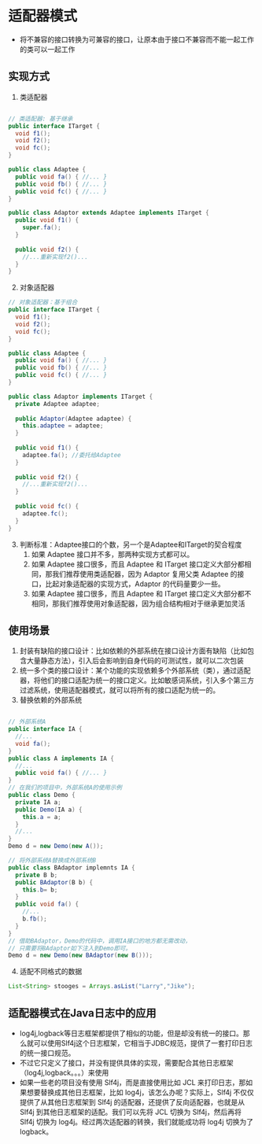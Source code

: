 # 适配器模式

+ 将不兼容的接口转换为可兼容的接口，让原本由于接口不兼容而不能一起工作的类可以一起工作

## 实现方式

1. 类适配器

~~~java

// 类适配器: 基于继承
public interface ITarget {
  void f1();
  void f2();
  void fc();
}

public class Adaptee {
  public void fa() { //... }
  public void fb() { //... }
  public void fc() { //... }
}

public class Adaptor extends Adaptee implements ITarget {
  public void f1() {
    super.fa();
  }
  
  public void f2() {
    //...重新实现f2()...
  }
}
~~~

2. 对象适配器

~~~java
// 对象适配器：基于组合
public interface ITarget {
  void f1();
  void f2();
  void fc();
}

public class Adaptee {
  public void fa() { //... }
  public void fb() { //... }
  public void fc() { //... }
}

public class Adaptor implements ITarget {
  private Adaptee adaptee;
  
  public Adaptor(Adaptee adaptee) {
    this.adaptee = adaptee;
  }
  
  public void f1() {
    adaptee.fa(); //委托给Adaptee
  }
  
  public void f2() {
    //...重新实现f2()...
  }
  
  public void fc() {
    adaptee.fc();
  }
}
~~~

3. 判断标准：Adaptee接口的个数，另一个是Adaptee和ITarget的契合程度
    1. 如果 Adaptee 接口并不多，那两种实现方式都可以。
    2. 如果 Adaptee 接口很多，而且 Adaptee 和 ITarget 接口定义大部分都相同，那我们推荐使用类适配器，因为 Adaptor 复用父类 Adaptee 的接口，比起对象适配器的实现方式，Adaptor 的代码量要少一些。
    3. 如果 Adaptee 接口很多，而且 Adaptee 和 ITarget 接口定义大部分都不相同，那我们推荐使用对象适配器，因为组合结构相对于继承更加灵活

## 使用场景

1. 封装有缺陷的接口设计：比如依赖的外部系统在接口设计方面有缺陷（比如包含大量静态方法），引入后会影响到自身代码的可测试性，就可以二次包装
2. 统一多个类的接口设计：某个功能的实现依赖多个外部系统（类），通过适配器，将他们的接口适配为统一的接口定义。比如敏感词系统，引入多个第三方过滤系统，使用适配器模式，就可以将所有的接口适配为统一的。
3. 替换依赖的外部系统

~~~java

// 外部系统A
public interface IA {
  //...
  void fa();
}
public class A implements IA {
  //...
  public void fa() { //... }
}
// 在我们的项目中，外部系统A的使用示例
public class Demo {
  private IA a;
  public Demo(IA a) {
    this.a = a;
  }
  //...
}
Demo d = new Demo(new A());

// 将外部系统A替换成外部系统B
public class BAdaptor implemnts IA {
  private B b;
  public BAdaptor(B b) {
    this.b= b;
  }
  public void fa() {
    //...
    b.fb();
  }
}
// 借助BAdaptor，Demo的代码中，调用IA接口的地方都无需改动，
// 只需要将BAdaptor如下注入到Demo即可。
Demo d = new Demo(new BAdaptor(new B()));
~~~

4. 适配不同格式的数据

~~~java
List<String> stooges = Arrays.asList("Larry","Jike");
~~~



## 适配器模式在Java日志中的应用

+ log4j,logback等日志框架都提供了相似的功能，但是却没有统一的接口。那么就可以使用Slf4j这个日志框架，它相当于JDBC规范，提供了一套打印日志的统一接口规范。
+ 不过它只定义了接口，并没有提供具体的实现，需要配合其他日志框架（log4j,logback。。。）来使用
+ 如果一些老的项目没有使用 Slf4j，而是直接使用比如 JCL 来打印日志，那如果想要替换成其他日志框架，比如 log4j，该怎么办呢？实际上，Slf4j 不仅仅提供了从其他日志框架到 Slf4j 的适配器，还提供了反向适配器，也就是从 Slf4j 到其他日志框架的适配。我们可以先将 JCL 切换为 Slf4j，然后再将 Slf4j 切换为 log4j。经过两次适配器的转换，我们就能成功将 log4j 切换为了 logback。

